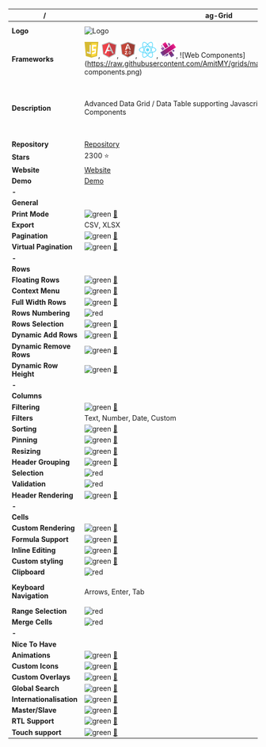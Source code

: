 |**/**|ag-Grid|Handsontable|
|-----|-------|------------|
|**Logo**|![Logo](https://www.ag-grid.com/images/logo.png)|![Logo](https://raw.githubusercontent.com/handsontable/static-files/master/Images/Logo/Handsontable/Handsontable-logo-300-74.png)|
|**Frameworks**|![Javascript](https://raw.githubusercontent.com/AmitMY/grids/master/assets/frameworks/javascript.png), ![Angular1](https://raw.githubusercontent.com/AmitMY/grids/master/assets/frameworks/angular1.png), ![Angular2](https://raw.githubusercontent.com/AmitMY/grids/master/assets/frameworks/angular2.png), ![React](https://raw.githubusercontent.com/AmitMY/grids/master/assets/frameworks/react.png), ![Aurelia](https://raw.githubusercontent.com/AmitMY/grids/master/assets/frameworks/aurelia.png), ![Web Components](https://raw.githubusercontent.com/AmitMY/grids/master/assets/frameworks/web components.png)|![Javascript](https://raw.githubusercontent.com/AmitMY/grids/master/assets/frameworks/javascript.png), ![jQuery](https://raw.githubusercontent.com/AmitMY/grids/master/assets/frameworks/jquery.png)|
|**Description**|Advanced Data Grid / Data Table supporting Javascript / React / AngularJS / Web Components|Handsontable Community Edition - a JavaScript/HTML5 Spreadsheet Library for Developers|
|**Repository**|[Repository](https://github.com/ceolter/ag-grid)|[Repository](https://github.com/handsontable/handsontable)|
|**Stars**|2300 :star:|7500 :star:|
|**Website**|[Website](https://www.ag-grid.com/)|[Website](https://handsontable.com/)|
|**Demo**|[Demo](https://www.ag-grid.com/example.php)|[Demo](https://handsontable.com/examples.html)|
|**-**|||
|**General**|||
|**Print Mode**|![green](http://placehold.it/20/c5f015/000000?text=+) [:scroll:](https://www.ag-grid.com/javascript-grid-for-print/)|![red](http://placehold.it/20/f03c15/000000?text=+)|
|**Export**|CSV, XLSX|![red](http://placehold.it/20/f03c15/000000?text=+)|
|**Pagination**|![green](http://placehold.it/20/c5f015/000000?text=+) [:scroll:](https://www.ag-grid.com/javascript-grid-pagination/#gsc.tab=0)|![red](http://placehold.it/20/f03c15/000000?text=+)|
|**Virtual Pagination**|![green](http://placehold.it/20/c5f015/000000?text=+) [:scroll:](https://www.ag-grid.com/javascript-grid-virtual-paging/#gsc.tab=0)|![red](http://placehold.it/20/f03c15/000000?text=+)|
|**-**|||
|**Rows**|||
|**Floating Rows**|![green](http://placehold.it/20/c5f015/000000?text=+) [:scroll:](https://www.ag-grid.com/javascript-grid-floating/#gsc.tab=0)|![red](http://placehold.it/20/f03c15/000000?text=+)|
|**Context Menu**|![green](http://placehold.it/20/c5f015/000000?text=+) [:scroll:](https://www.ag-grid.com/javascript-grid-context-menu/#gsc.tab=0)|![green](http://placehold.it/20/c5f015/000000?text=+)|
|**Full Width Rows**|![green](http://placehold.it/20/c5f015/000000?text=+) [:scroll:](https://www.ag-grid.com/javascript-grid-master-detail/)|![red](http://placehold.it/20/f03c15/000000?text=+)|
|**Rows Numbering**|![red](http://placehold.it/20/f03c15/000000?text=+)|![green](http://placehold.it/20/c5f015/000000?text=+)|
|**Rows Selection**|![green](http://placehold.it/20/c5f015/000000?text=+) [:scroll:](https://www.ag-grid.com/javascript-grid-selection/#gsc.tab=0)|![green](http://placehold.it/20/c5f015/000000?text=+)|
|**Dynamic Add Rows**|![green](http://placehold.it/20/c5f015/000000?text=+) [:scroll:](https://www.ag-grid.com/javascript-grid-insert-remove/#gsc.tab=0)|![green](http://placehold.it/20/c5f015/000000?text=+)|
|**Dynamic Remove Rows**|![green](http://placehold.it/20/c5f015/000000?text=+) [:scroll:](https://www.ag-grid.com/javascript-grid-insert-remove/#gsc.tab=0)|![green](http://placehold.it/20/c5f015/000000?text=+)|
|**Dynamic Row Height**|![green](http://placehold.it/20/c5f015/000000?text=+) [:scroll:](https://www.ag-grid.com/javascript-grid-row-height/)|![red](http://placehold.it/20/f03c15/000000?text=+)|
|**-**|||
|**Columns**|||
|**Filtering**|![green](http://placehold.it/20/c5f015/000000?text=+) [:scroll:](https://www.ag-grid.com/javascript-grid-filtering/#gsc.tab=0)|![red](http://placehold.it/20/f03c15/000000?text=+)|
|**Filters**|Text, Number, Date, Custom|![red](http://placehold.it/20/f03c15/000000?text=+)|
|**Sorting**|![green](http://placehold.it/20/c5f015/000000?text=+) [:scroll:](https://www.ag-grid.com/javascript-grid-sorting/)|![green](http://placehold.it/20/c5f015/000000?text=+)|
|**Pinning**|![green](http://placehold.it/20/c5f015/000000?text=+) [:scroll:](https://www.ag-grid.com/javascript-grid-pinning/)|![red](http://placehold.it/20/f03c15/000000?text=+)|
|**Resizing**|![green](http://placehold.it/20/c5f015/000000?text=+) [:scroll:](https://www.ag-grid.com/javascript-grid-resizing/#gsc.tab=0)|![red](http://placehold.it/20/f03c15/000000?text=+)|
|**Header Grouping**|![green](http://placehold.it/20/c5f015/000000?text=+) [:scroll:](https://www.ag-grid.com/javascript-grid-grouping-headers/)|![red](http://placehold.it/20/f03c15/000000?text=+)|
|**Selection**|![red](http://placehold.it/20/f03c15/000000?text=+)|![green](http://placehold.it/20/c5f015/000000?text=+)|
|**Validation**|![red](http://placehold.it/20/f03c15/000000?text=+)|![green](http://placehold.it/20/c5f015/000000?text=+)|
|**Header Rendering**|![green](http://placehold.it/20/c5f015/000000?text=+) [:scroll:](https://www.ag-grid.com/javascript-grid-header-rendering/)|![red](http://placehold.it/20/f03c15/000000?text=+)|
|**-**|||
|**Cells**|||
|**Custom Rendering**|![green](http://placehold.it/20/c5f015/000000?text=+) [:scroll:](https://www.ag-grid.com/javascript-grid-cell-rendering/#gsc.tab=0)|![green](http://placehold.it/20/c5f015/000000?text=+)|
|**Formula Support**|![green](http://placehold.it/20/c5f015/000000?text=+) [:scroll:](https://www.ag-grid.com/javascript-grid-cell-expressions/#gsc.tab=0)|![green](http://placehold.it/20/c5f015/000000?text=+)|
|**Inline Editing**|![green](http://placehold.it/20/c5f015/000000?text=+) [:scroll:](https://www.ag-grid.com/javascript-grid-cell-editing/#gsc.tab=0)|![green](http://placehold.it/20/c5f015/000000?text=+)|
|**Custom styling**|![green](http://placehold.it/20/c5f015/000000?text=+) [:scroll:](https://www.ag-grid.com/javascript-grid-cell-styling/#gsc.tab=0)|![green](http://placehold.it/20/c5f015/000000?text=+)|
|**Clipboard**|![red](http://placehold.it/20/f03c15/000000?text=+)|![green](http://placehold.it/20/c5f015/000000?text=+)|
|**Keyboard Navigation**|Arrows, Enter, Tab|Arrows, Enter, Tab, Page, Home, End, UNDO/REDO|
|**Range Selection**|![red](http://placehold.it/20/f03c15/000000?text=+)|![green](http://placehold.it/20/c5f015/000000?text=+)|
|**Merge Cells**|![red](http://placehold.it/20/f03c15/000000?text=+)|![green](http://placehold.it/20/c5f015/000000?text=+)|
|**-**|||
|**Nice To Have**|||
|**Animations**|![green](http://placehold.it/20/c5f015/000000?text=+) [:scroll:](https://www.ag-grid.com/javascript-grid-animation/#gsc.tab=0)|![red](http://placehold.it/20/f03c15/000000?text=+)|
|**Custom Icons**|![green](http://placehold.it/20/c5f015/000000?text=+) [:scroll:](https://www.ag-grid.com/javascript-grid-icons/#gsc.tab=0)|![blue](http://placehold.it/20/1589F0/000000?text=+)|
|**Custom Overlays**|![green](http://placehold.it/20/c5f015/000000?text=+) [:scroll:](https://www.ag-grid.com/javascript-grid-overlays/#gsc.tab=0)|![blue](http://placehold.it/20/1589F0/000000?text=+)|
|**Global Search**|![green](http://placehold.it/20/c5f015/000000?text=+) [:scroll:](https://www.ag-grid.com/javascript-grid-filtering/#gsc.tab=0)|![red](http://placehold.it/20/f03c15/000000?text=+)|
|**Internationalisation**|![green](http://placehold.it/20/c5f015/000000?text=+) [:scroll:](https://www.ag-grid.com/javascript-grid-internationalisation/#gsc.tab=0)|![red](http://placehold.it/20/f03c15/000000?text=+)|
|**Master/Slave**|![green](http://placehold.it/20/c5f015/000000?text=+) [:scroll:](https://www.ag-grid.com/javascript-grid-master-slave/#gsc.tab=0)|![red](http://placehold.it/20/f03c15/000000?text=+)|
|**RTL Support**|![green](http://placehold.it/20/c5f015/000000?text=+) [:scroll:](https://www.ag-grid.com/javascript-grid-rtl/)|![red](http://placehold.it/20/f03c15/000000?text=+)|
|**Touch support**|![green](http://placehold.it/20/c5f015/000000?text=+) [:scroll:](https://www.ag-grid.com/javascript-grid-touch/#gsc.tab=0)|![green](http://placehold.it/20/c5f015/000000?text=+)|